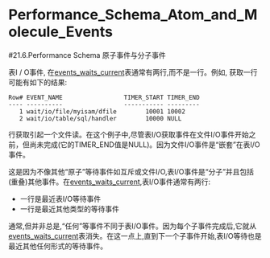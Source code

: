 # Performance_Schema_Atom_and_Molecule_Events

#21.6.Performance Schema 原子事件与分子事件

表I / O事件, 在[events_waits_current](./21.09.04_Performance_Schema_Wait_Event_Tables.md#21.9.4.1)表通常有两行,而不是一行。例如, 获取一行可能有如下的结果:

	Row# EVENT_NAME                 TIMER_START TIMER_END
	---- ----------                 ----------- ---------
	   1 wait/io/file/myisam/dfile        10001 10002
	   2 wait/io/table/sql/handler        10000 NULL

行获取引起一个文件读。在这个例子中,尽管表I/O获取事件在文件I/O事件开始之前，但尚未完成(它的TIMER\_END值是NULL)。因为文件I/O事件是“嵌套”在表I/O事件。

这是因为不像其他“原子”等待事件如互斥或文件I/O,表I/O事件是“分子”并且包括(重叠)其他事件。在[events_waits_current](./21.09.04_Performance_Schema_Wait_Event_Tables.md#21.9.4.1),表I/O事件通常有两行:


- 一行是最近表I/O等待事件
- 一行是最近其他类型的等待事件

通常,但并非总是,“任何”等事件不同于表I/O事件。因为每个子事件完成后,它就从[events\_waits\_current](./21.09.04_Performance_Schema_Wait_Event_Tables.md#21.9.4.1)表消失。在这一点上,直到下一个子事件开始,表I/O等待也是最近其他任何形式的等待事件。 
